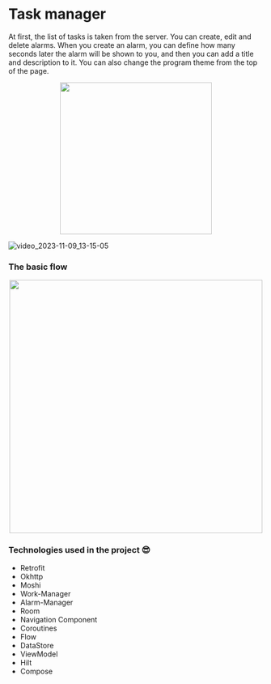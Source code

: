 # Task manager
At first, the list of tasks is taken from the server.
You can create, edit and delete alarms.
When you create an alarm, you can define how many seconds later the alarm will be shown to you, and then you can add a title and description to it.
You can also change the program theme from the top of the page.

<p align="center">
 <img src='[https://user-images.githubusercontent.com/45559398/172485205-6fa4e496-4661-49ff-90f1-7bacf2ea529a.gif](https://github-production-user-asset-6210df.s3.amazonaws.com/45559398/281691177-b7f84a25-74f4-4760-a63f-0d2ac477a939.gif)' width='300'>
</p>

![video_2023-11-09_13-15-05](https://github.com/javacl/task-manager/assets/45559398/b7f84a25-74f4-4760-a63f-0d2ac477a939)

### The basic flow
<p align="center">
 <img src='https://user-images.githubusercontent.com/45559398/172233712-a350738b-453d-415d-a9e2-71838dad82d5.png' width='500'>
</p>

### Technologies used in the project 😎
   * Retrofit
   * Okhttp
   * Moshi
   * Work-Manager
   * Alarm-Manager
   * Room
   * Navigation Component
   * Coroutines
   * Flow
   * DataStore
   * ViewModel
   * Hilt
   * Compose

